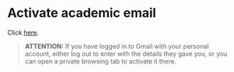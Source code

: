 # Activate academic email

Click [here](https://myaccount.google.com/?pli=1&nlr=1).

> **ATTENTION:** If you have logged in to Gmail with your personal account, either log out to enter with the details they gave you, or you can open a private browsing tab to activate it there.
